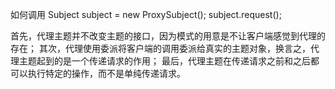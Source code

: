 如何调用
Subject subject = new ProxySubject();
subject.request();

首先，代理主题并不改变主题的接口，因为模式的用意是不让客户端感觉到代理的存在；
其次，代理使用委派将客户端的调用委派给真实的主题对象，换言之，代理主题起到的是一个传递请求的作用；
最后，代理主题在传递请求之前和之后都可以执行特定的操作，而不是单纯传递请求。